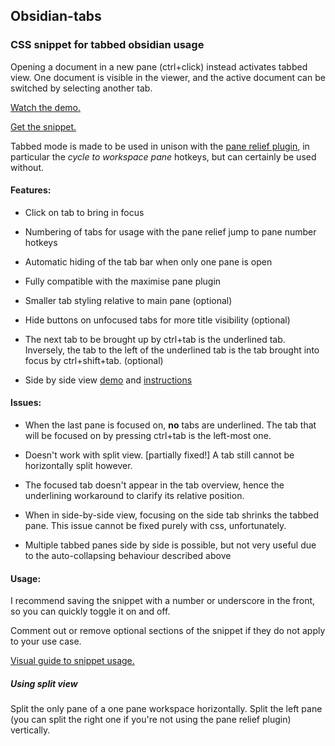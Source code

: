## Obsidian-tabs
### CSS snippet for tabbed obsidian usage
Opening a document in a new pane (ctrl+click) instead activates tabbed view. One document is visible in the viewer, and the active document can be switched by selecting another tab.

[Watch the demo.](https://i.imgur.com/7V0m2Ub.mp4)


[Get the snippet.](https://raw.githubusercontent.com/gitobsidiantutorial/obsidian-tabs/main/tabs.css)

Tabbed mode is made to be used in unison with the [pane relief plugin](https://github.com/pjeby/pane-relief), in particular the _cycle to workspace pane_ hotkeys, but can certainly be used without.


#### Features: 

- Click on tab to bring in focus

- Numbering of tabs for usage with the pane relief jump to pane number hotkeys

- Automatic hiding of the tab bar when only one pane is open

- Fully compatible with the maximise pane plugin 

- Smaller tab styling relative to main pane (optional)

- Hide buttons on unfocused tabs for more title visibility (optional)

 - The next tab to be brought up by ctrl+tab is the underlined tab. Inversely, the tab to the left of the underlined tab is the tab brought into focus by ctrl+shift+tab. (optional)

- Side by side view [demo](https://i.imgur.com/uQ7L8Jt.mp4) and [instructions](#using-split-view)


#### Issues:

- When the last pane is focused on, **no** tabs are underlined. The tab that will be focused on by pressing ctrl+tab is the left-most one.

- Doesn't work with split view. [partially fixed!] A tab still cannot be horizontally split however.

- The focused tab doesn't appear in the tab overview, hence the underlining workaround to clarify its relative position.

- When in side-by-side view, focusing on the side tab shrinks the tabbed pane. This issue cannot be fixed purely with css, unfortunately.

- Multiple tabbed panes side by side is possible, but not very useful due to the auto-collapsing behaviour described above



#### Usage:

I recommend saving the snippet with a number or underscore in the front, so you can quickly toggle it on and off.

Comment out or remove optional sections of the snippet if they do not apply to your use case.

[Visual guide to snippet usage.](https://i.imgur.com/aB3eMRn.mp4)

##### Using split view
Split the only pane of a one pane workspace horizontally. Split the left pane (you can split the right one if you're not using the pane relief plugin) vertically.
